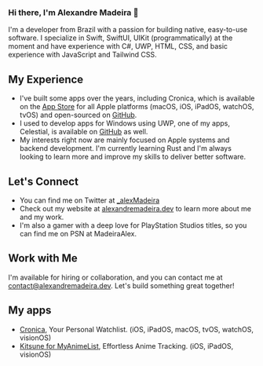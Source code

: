 ### Hi there, I'm Alexandre Madeira 👋

I'm a developer from Brazil with a passion for building native, easy-to-use software. I specialize in Swift, SwiftUI, UIKit (programmatically) at the moment and have experience with C#, UWP, HTML, CSS, and basic experience with JavaScript and Tailwind CSS.

## My Experience
- I've built some apps over the years, including Cronica, which is available on the [App Store](https://apple.co/3TV9SLP ) for all Apple platforms (macOS, iOS, iPadOS, watchOS, tvOS) and open-sourced on [GitHub](https://github.com/MadeiraAlexandre/Cronica).
- I used to develop apps for Windows using UWP, one of my apps, Celestial, is available on [GitHub](https://github.com/MadeiraAlexandre/Celestial) as well.
- My interests right now are mainly focused on Apple systems and backend development. I'm currently learning Rust and I'm always looking to learn more and improve my skills to deliver better software.

## Let's Connect
-  You can find me on Twitter at [_alexMadeira](https://twitter.com/_alexMadeira)
- Check out my website at [ alexandremadeira.dev](https://alexandremadeira.dev) to learn more about me and my work.
- I'm also a gamer with a deep love for PlayStation Studios titles, so you can find me on PSN at MadeiraAlex.

## Work with Me
I'm available for hiring or collaboration, and you can contact me at <a href = "mailto: contact@alexandremadeira.dev"> contact@alexandremadeira.dev</a>. Let's build something great together!

## My apps
- [Cronica](https://apps.apple.com/us/app/cronica/id1614950275), Your Personal Watchlist. (iOS, iPadOS, macOS, tvOS, watchOS, visionOS)
- [Kitsune for MyAnimeList](https://apps.apple.com/us/app/kitsune-for-myanimelist/id6466716447), Effortless Anime Tracking. (iOS, iPadOS, visionOS)
